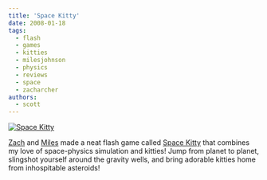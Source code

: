 ```yaml
---
title: 'Space Kitty'
date: 2008-01-18
tags:
  - flash
  - games
  - kitties
  - milesjohnson
  - physics
  - reviews
  - space
  - zacharcher
authors:
  - scott
---
```


[![Space Kitty](/images/2201341761_f4d91bba43.jpg)](http://casualgameplay.com/cgdc4/?gameID=24)

[Zach](http://zacharcher.com/) and [Miles](http://isometric.sixsided.org/) made a neat flash game called [Space Kitty](http://casualgameplay.com/cgdc4/?gameID=24) that combines my love of space-physics simulation and kitties! Jump from planet to planet, slingshot yourself around the gravity wells, and bring adorable kitties home from inhospitable asteroids!
